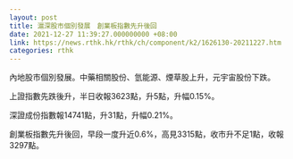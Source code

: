 ```yaml
---
layout: post
title: 滬深股市個別發展　創業板指數先升後回
date: 2021-12-27 11:39:27.000000000 +08:00
link: https://news.rthk.hk/rthk/ch/component/k2/1626130-20211227.htm
categories: rthk
---
```


內地股市個別發展。中藥相關股份、氫能源、煙草股上升，元宇宙股份下跌。

上證指數先跌後升，半日收報3623點，升5點，升幅0.15%。

深證成份指數報14741點，升31點，升幅0.21%。

創業板指數先升後回，早段一度升近0.6%，高見3315點，收市升不足1點，收報3297點。
